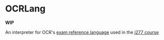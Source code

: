 # OCRLang

**WIP**

An interpreter for OCR's [exam reference language](https://ocr.org.uk/Images/572953-j277-programming-techniques-python.docx)
used in the [j277 course](https://ocr.org.uk/qualifications/gcse/computer-science-j277-from-2020/)
